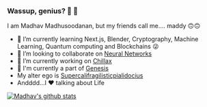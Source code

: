 ### Wassup, genius? 👀 👋 

<!--
**madhav-madhusoodanan/madhav-madhusoodanan** is a ✨ _special_ ✨ repository because its `README.md` (this file) appears on your GitHub profile.

Here are some ideas to get you started:

- 🔭 I’m currently working on ...
- 🌱 I’m currently learning ...
- 👯 I’m looking to collaborate on ...
- 🤔 I’m looking for help with ...
- 💬 Ask me about Life 
- 📫 How to reach me: ...
- 😄 Pronouns: ...
- ⚡ Fun fact: ...
-->
I am Madhav Madhusoodanan, but my friends call me.... maddy 🙃🙃

- 🌱 I’m currently learning Next.js, Blender, Cryptography, Machine Learning, Quantum computing and Blockchains 😜
- 👯 I’m looking to collaborate on [Neural Networks](https://github.com/madhav-madhusoodanan/neural-networks)
- 🔭 I’m currently working on [Chillax](https://github.com/madhav-madhusoodanan/Chillax)
- 🌟 I'm currently a part of [Genesis](https://github.com/decentralised-everything)
- My alter ego is [Supercalifragilisticpialidocius](https://github.com/Supercalifragilisticpialidocius)
- Andddd...I ❤️ talking about Life 

[![Madhav's github stats](https://github-readme-stats.vercel.app/api?username=madhav-madhusoodanan&show_icons=true)](https://github.com/anuraghazra/github-readme-stats)
